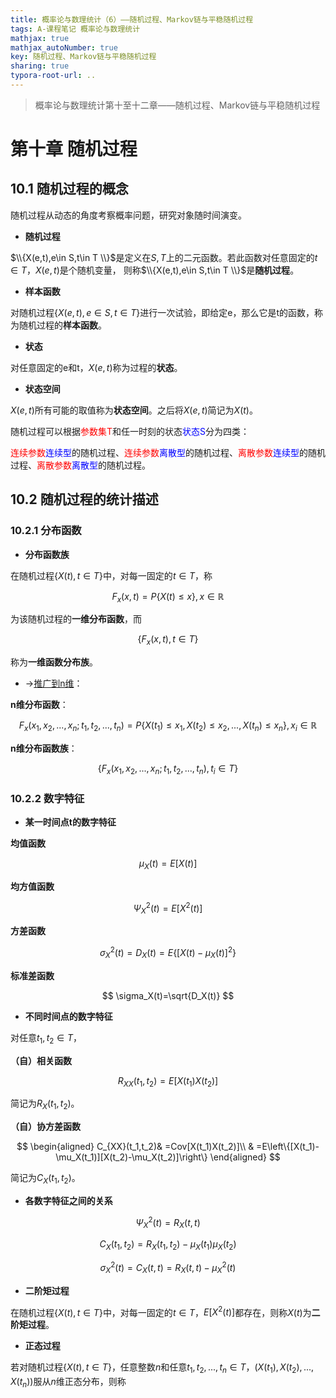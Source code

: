 ```yaml
---
title: 概率论与数理统计（6）——随机过程、Markov链与平稳随机过程
tags: A-课程笔记 概率论与数理统计
mathjax: true
mathjax_autoNumber: true
key: 随机过程、Markov链与平稳随机过程
sharing: true
typora-root-url: ..
---
```


> 概率论与数理统计第十至十二章——随机过程、Markov链与平稳随机过程

<!--more-->

# 第十章  随机过程

## 10.1  随机过程的概念

随机过程从动态的角度考察概率问题，研究对象随时间演变。

- **随机过程**

$\\{X(e,t),e\in S,t\in T \\}$是定义在$S,T$上的二元函数。若此函数对任意固定的$t\in T$，$X(e,t)$是个随机变量， 则称$\\{X(e,t),e\in S,t\in T \\}$是**随机过程**。

- **样本函数**

对随机过程$\{X(e,t),e\in S,t\in T \}$进行一次试验，即给定e，那么它是t的函数，称为随机过程的**样本函数**。

- **状态**

对任意固定的e和t，$X(e,t)$称为过程的**状态**。

- **状态空间**

$X(e,t)$所有可能的取值称为**状态空间**。之后将$X(e,t)$简记为$X(t)$。

随机过程可以根据<font color=red>参数集T</font>和任一时刻的状态<font color=blue>状态S</font>分为四类：

<font color=red>连续参数</font><font color=blue>连续型</font>的随机过程、<font color=red>连续参数</font><font color=blue>离散型</font>的随机过程、<font color=red>离散参数</font><font color=blue>连续型</font>的随机过程、<font color=red>离散参数</font><font color=blue>离散型</font>的随机过程。

## 10.2  随机过程的统计描述

### 10.2.1  分布函数

- **分布函数族**

在随机过程$\{X(t),t\in T\}$中，对每一固定的$t\in T$，称

$$
F_x(x,t)=P\left\{ X(t)\leq x\right\},x\in \mathbb{R}
$$

为该随机过程的**一维分布函数**，而

$$
\left\{ F_x(x,t),t\in T\right\}
$$

称为**一维函数分布族**。

- →<u>推广到n维</u>：

**n维分布函数**：

$$
F_x(x_1,x_2,...,x_n;t_1,t_2,...,t_n)=P\left\{ X(t_1)\leq x_1,X(t_2)\leq x_2,...,X(t_n)\leq x_n\right\}, x_i\in \mathbb{R}
$$

**n维分布函数族**：

$$
\left\{F_x(x_1,x_2,...,x_n;t_1,t_2,...,t_n),t_i\in T\right\}
$$

### 10.2.2  **数字特征**

- **某一时间点t的数字特征**

**均值函数**

$$
\mu_X(t)=E[X(t)]
$$

**均方值函数**

$$
\Psi_X^2(t)=E[X^2(t)]
$$

**方差函数**

$$
\sigma_X^2(t)=D_X(t)=E\left\{[X(t)-\mu_X(t)]^2\right\}
$$

**标准差函数**

$$
\sigma_X(t)=\sqrt{D_X(t)}
$$

- **不同时间点的数字特征**

对任意$t_1,t_2\in T$，

**（自）相关函数**

$$
R_{XX}(t_1,t_2)=E[X(t_1)X(t_2)]
$$

简记为$R_X(t_1,t_2)$。

**（自）协方差函数**

$$
\begin{aligned}
    C_{XX}(t_1,t_2)& =Cov[X(t_1)X(t_2)]\\
                   & =E\left\{[X(t_1)-\mu_X(t_1)][X(t_2)-\mu_X(t_2)]\right\}
\end{aligned}
$$

简记为$C_X(t_1,t_2)$。

- **各数字特征之间的关系**

$$
\Psi_X^2(t)=R_X(t,t)
$$

$$
C_X(t_1,t_2)=R_X(t_1,t_2)-\mu_X(t_1)\mu_X(t_2)
$$

$$
\sigma_X^2(t)=C_X(t,t)=R_X(t,t)-\mu_X^2(t)
$$

- **二阶矩过程**

在随机过程$\{X(t),t\in T\}$中，对每一固定的$t\in T$，$E[X^2(t)]$都存在，则称$X(t)$为**二阶矩过程**。

- **正态过程**

若对随机过程$\{X(t),t\in T\}$，任意整数$n$和任意$t_1,t_2,...,t_n\in T$，$(X(t_1),X(t_2),...,X(t_n))$服从$n$维正态分布，则称${}$